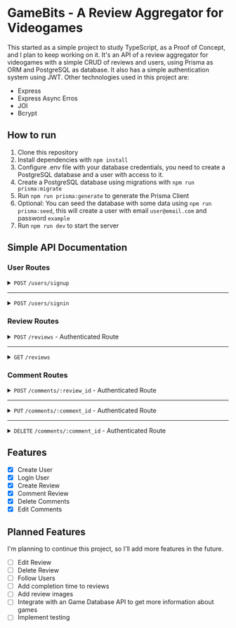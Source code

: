 # GameBits - A Review Aggregator for Videogames

This started as a simple project to study TypeScript, as a Proof of Concept, and I plan to keep working on it. It's an API of a review aggregator for videogames with a simple CRUD of reviews and users, using Prisma as ORM and PostgreSQL as database. It also has a simple authentication system using JWT. Other technologies used in this project are:

-   Express
-   Express Async Erros
-   JOI
-   Bcrypt

## How to run

1. Clone this repository
2. Install dependencies with `npm install`
3. Configure .env file with your database credentials, you need to create a PostgreSQL database and a user with access to it.
4. Create a PostgreSQL database using migrations with `npm run prisma:migrate`
5. Run `npm run prisma:generate` to generate the Prisma Client
6. Optional: You can seed the database with some data using `npm run prisma:seed`, this will create a user with email `user@email.com` and password `example`
7. Run `npm run dev` to start the server

## Simple API Documentation

### User Routes

<details>
<summary><code>POST</code> <code>/users/signup</code></summary>

Body

```json
{
	"name": "John Doe",
	"email": "john@email.com",
	"password": "secretpassword",
	"picture_url": "https://picsum.photos/300/300"
}
```

Response - `201 CREATED`

```json
{
	"id": "1",
	"name": "John Doe",
	"email": "john@email.com",
	"picture_url": "https://picsum.photos/300/300",
	"created_at": "2021-03-01T00:00:00.000Z"
}
```

</details>

---

<details>
<summary><code>POST</code> <code>/users/signin</code></summary>

Body

```json
{
	"email": "john@email.com",
	"password": "secretpassword"
}
```

Response - `200 OK`

```json
{
	"token": "eyJhbGciOiJIUzI1NiIsInR5cCI6IkpXVCJ9.eyJlbWFpbCI6InRlc3RlQGVtYWlsLmNvbSIsImlhdCI6MTY4MTA1Mzc2N30.5ZUfRvvETQcJ57_PxF7v7mkdO-nZpa3C9QR1g1PEcXY"
}
```

</details>

### Review Routes

<details>
<summary><code>POST</code> <code>/reviews</code> - Authenticated Route</summary>

Body

```json
{
	"rating": 6.5,
	"review": "This game is Ok",
	"game": "Castlevania: Rondo of Blood"
}
```

Response - `201 CREATED`

```json
{
	"id": 3,
	"user_id": 1,
	"game_id": 2,
	"rating": "6.5",
	"review": "This game is Ok",
	"created_at": "2023-04-09T19:20:24.755Z"
}
```

</details>

---

<details>
<summary><code>GET</code> <code>/reviews</code></summary>

Query Params:
| Key | Type | Data type | Description |
| --- | --- | --- | --- |
| user | Optional| string | User name |
| game | Optional | string | Game name |

Response - `200 OK`

```json
[
	{
		"id": 3,
		"username_id": 1,
		"username": "John Doe",
		"picture_url": "https://picsum.photos/300/300",
		"game": "Castlevania: Rondo of Blood",
		"rating": "6.5",
		"review_text": "This game is Ok",
		"comments": [
			{
				"id": 4,
				"username_id": 2,
				"username": "Caio",
				"picture_url": null,
				"comment_text": "Good Review"
			}
		]
	}
]
```

</details>

### Comment Routes

<details>
<summary><code>POST</code> <code>/comments/:review_id</code> - Authenticated Route</summary>

Body

```json
{
	"comment": "Good Review!"
}
```

Response - `201 CREATED`

```json
{
	"id": 4,
	"review_id": 3,
	"user_id": 2,
	"text": "Good Review",
	"created_at": "2023-04-09T19:20:24.755Z"
}
```

</details>

---

<details>
<summary><code>PUT</code> <code>/comments/:comment_id</code> - Authenticated Route</summary>
Body

```json
{
	"comment": "New Text!"
}
```

Response - `200 OK`

```json
{
	"id": 4,
	"review_id": 3,
	"user_id": 2,
	"text": "New Text!",
	"created_at": "2023-04-09T19:20:24.755Z"
}
```

</details>

---

<details>
<summary><code>DELETE</code> <code>/comments/:comment_id</code> - Authenticated Route</summary>

Response - `204 NO CONTENT`

</details>

## Features

-   [x] Create User
-   [x] Login User
-   [x] Create Review
-   [x] Comment Review
-   [x] Delete Comments
-   [x] Edit Comments

## Planned Features

I'm planning to continue this project, so I'll add more features in the future.

-   [ ] Edit Review
-   [ ] Delete Review
-   [ ] Follow Users
-   [ ] Add completion time to reviews
-   [ ] Add review images
-   [ ] Integrate with an Game Database API to get more information about games
-   [ ] Implement testing

